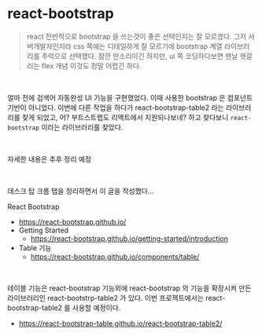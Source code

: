 # react-bootstrap

> react 전반적으로 bootstrap 을 쓰는것이 좋은 선택인지는 잘 모르겠다. 그저 서버개발자인지라 css 쪽에는 디테일하게 잘 모르기에 bootstrap 계열 라이브러리를 주력으로 선택했다. 잠깐 딴소리이긴 하지만, ui 쪽 코딩하다보면 맨날 헷갈리는 flex 개념 이것도 정말 어렵긴 하다.<br>

<br>

얼마 전에 검색어 자동완성 UI 기능을 구현했었다. 이때 사용한 bootstrap 은 컴포넌트 기반이 아니었다. 이번에 다른 작업을 하다가 react-bootstrap-table2 라는 라이브러리를 찾게 되었고, 어? 부트스트랩도 리액트에서 지원되나보네? 하고 찾다보니 `react-bootstrap` 이라는 라이브러리를 찾았다.<br>

<br>

자세한 내용은 추후 정리 예정<br>

<br>

데스크 탑 크롬 탭을 정리하면서 이 글을 작성했다…<br>

React Bootstrap<br>

- https://react-bootstrap.github.io/
- Getting Started
  - https://react-bootstrap.github.io/getting-started/introduction
- Table 기능
  - https://react-bootstrap.github.io/components/table/

<br>

테이블 기능은 react-bootstrap 기능외에 react-bootstrap 의 기능을 확장시켜 만든 라이브러리인 react-bootstrp-table2 가 있다. 이번 프로젝트에서는 react-bootstrap-table2 를 사용할 예정이다.

- https://react-bootstrap-table.github.io/react-bootstrap-table2/ 

<br>


